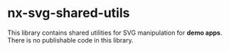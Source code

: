 # nx-svg-shared-utils

This library contains shared utilities for SVG manipulation for **demo apps**. There is no publishable code in this library.
